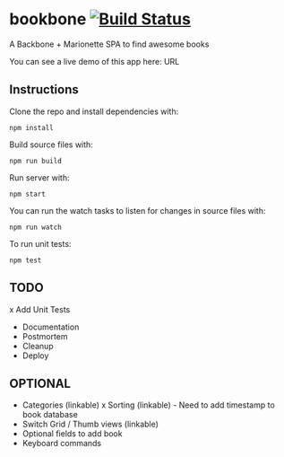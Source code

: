 # bookbone [![Build Status](https://travis-ci.org/Charca/bookbone.svg)](https://travis-ci.org/Charca/bookbone)
A Backbone + Marionette SPA to find awesome books

You can see a live demo of this app here: URL

## Instructions

Clone the repo and install dependencies with:

```
npm install
```

Build source files with:

```
npm run build
```

Run server with:

```
npm start
```

You can run the watch tasks to listen for changes in source files with:

```
npm run watch
```

To run unit tests:

```
npm test
```

## TODO
x Add Unit Tests
- Documentation
- Postmortem
- Cleanup
- Deploy

## OPTIONAL
- Categories (linkable)
x Sorting (linkable) - Need to add timestamp to book database
- Switch Grid / Thumb views (linkable)
- Optional fields to add book
- Keyboard commands